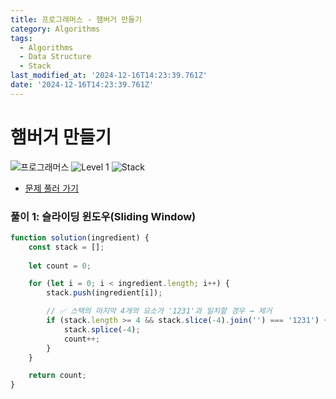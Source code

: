 ```yaml
---
title: 프로그래머스 - 햄버거 만들기
category: Algorithms
tags:
  - Algorithms
  - Data Structure
  - Stack
last_modified_at: '2024-12-16T14:23:39.761Z'
date: '2024-12-16T14:23:39.761Z'
---
```


# 햄버거 만들기 

<img src="https://img.shields.io/badge/-프로그래머스-1e2a3c" alt="프로그래머스"/> <img src="https://img.shields.io/badge/-Level 1-blue" alt="Level 1"/> <img src="https://img.shields.io/badge/-Stack-lightgray" alt="Stack"/> 

- [문제 풀러 가기](https://school.programmers.co.kr/learn/courses/30/lessons/133502)

### 풀이 1: 슬라이딩 윈도우(Sliding Window)

```js
function solution(ingredient) {
    const stack = [];
    
    let count = 0; 

    for (let i = 0; i < ingredient.length; i++) {
        stack.push(ingredient[i]); 

        // ✅ 스택의 마지막 4개의 요소가 '1231'과 일치할 경우 → 제거 
        if (stack.length >= 4 && stack.slice(-4).join('') === '1231') {
            stack.splice(-4); 
            count++; 
        }
    }

    return count;
}
```
